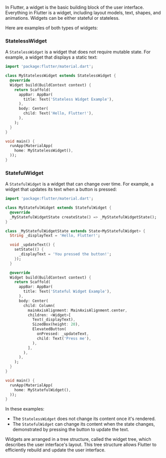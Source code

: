 In Flutter, a widget is the basic building block of the user interface. Everything in Flutter is a widget, including layout models, text, shapes, and animations. Widgets can be either stateful or stateless.

Here are examples of both types of widgets:

### StatelessWidget

A `StatelessWidget` is a widget that does not require mutable state. For example, a widget that displays a static text:

```dart
import 'package:flutter/material.dart';

class MyStatelessWidget extends StatelessWidget {
  @override
  Widget build(BuildContext context) {
    return Scaffold(
      appBar: AppBar(
        title: Text('Stateless Widget Example'),
      ),
      body: Center(
        child: Text('Hello, Flutter!'),
      ),
    );
  }
}

void main() {
  runApp(MaterialApp(
    home: MyStatelessWidget(),
  ));
}
```

### StatefulWidget

A `StatefulWidget` is a widget that can change over time. For example, a widget that updates its text when a button is pressed:

```dart
import 'package:flutter/material.dart';

class MyStatefulWidget extends StatefulWidget {
  @override
  _MyStatefulWidgetState createState() => _MyStatefulWidgetState();
}

class _MyStatefulWidgetState extends State<MyStatefulWidget> {
  String _displayText = 'Hello, Flutter!';

  void _updateText() {
    setState(() {
      _displayText = 'You pressed the button!';
    });
  }

  @override
  Widget build(BuildContext context) {
    return Scaffold(
      appBar: AppBar(
        title: Text('Stateful Widget Example'),
      ),
      body: Center(
        child: Column(
          mainAxisAlignment: MainAxisAlignment.center,
          children: <Widget>[
            Text(_displayText),
            SizedBox(height: 20),
            ElevatedButton(
              onPressed: _updateText,
              child: Text('Press me'),
            ),
          ],
        ),
      ),
    );
  }
}

void main() {
  runApp(MaterialApp(
    home: MyStatefulWidget(),
  ));
}
```

In these examples:

- The `StatelessWidget` does not change its content once it's rendered.
- The `StatefulWidget` can change its content when the state changes, demonstrated by pressing the button to update the text.

Widgets are arranged in a tree structure, called the widget tree, which describes the user interface's layout. This tree structure allows Flutter to efficiently rebuild and update the user interface.
